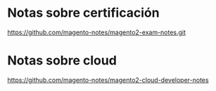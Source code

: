 # Notas sobre certificación
https://github.com/magento-notes/magento2-exam-notes.git

# Notas sobre cloud
https://github.com/magento-notes/magento2-cloud-developer-notes
